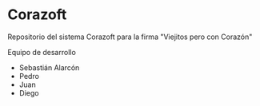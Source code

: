 ﻿# Corazoft
Repositorio del sistema Corazoft para la firma "Viejitos pero con Corazón"

Equipo de desarrollo

- Sebastián Alarcón
- Pedro
- Juan
- Diego
